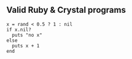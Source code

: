 ## Valid Ruby & Crystal programs

```playground
x = rand < 0.5 ? 1 : nil
if x.nil?
  puts "no x"
else
  puts x + 1
end
```
